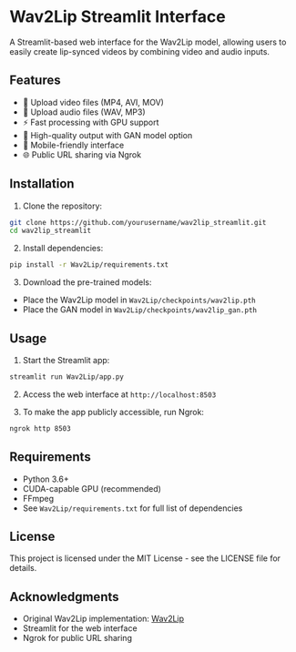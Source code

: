# Wav2Lip Streamlit Interface

A Streamlit-based web interface for the Wav2Lip model, allowing users to easily create lip-synced videos by combining video and audio inputs.

## Features

- 🎥 Upload video files (MP4, AVI, MOV)
- 🎵 Upload audio files (WAV, MP3)
- ⚡️ Fast processing with GPU support
- 🎨 High-quality output with GAN model option
- 📱 Mobile-friendly interface
- 🌐 Public URL sharing via Ngrok

## Installation

1. Clone the repository:
```bash
git clone https://github.com/yourusername/wav2lip_streamlit.git
cd wav2lip_streamlit
```

2. Install dependencies:
```bash
pip install -r Wav2Lip/requirements.txt
```

3. Download the pre-trained models:
- Place the Wav2Lip model in `Wav2Lip/checkpoints/wav2lip.pth`
- Place the GAN model in `Wav2Lip/checkpoints/wav2lip_gan.pth`

## Usage

1. Start the Streamlit app:
```bash
streamlit run Wav2Lip/app.py
```

2. Access the web interface at `http://localhost:8503`

3. To make the app publicly accessible, run Ngrok:
```bash
ngrok http 8503
```

## Requirements

- Python 3.6+
- CUDA-capable GPU (recommended)
- FFmpeg
- See `Wav2Lip/requirements.txt` for full list of dependencies

## License

This project is licensed under the MIT License - see the LICENSE file for details.

## Acknowledgments

- Original Wav2Lip implementation: [Wav2Lip](https://github.com/Rudrabha/Wav2Lip)
- Streamlit for the web interface
- Ngrok for public URL sharing
